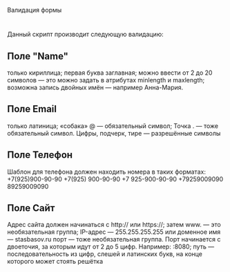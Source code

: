 Валидация формы
#

Данный скрипт производит следующую валидацию:
##

Поле "Name"
----------
только кириллица;
первая буква заглавная;
можно ввести от 2 до 20 символов — это можно задать в атрибутах minlength и maxlength;
возможна запись двойных имён — например Анна-Мария.

Поле Email
----------
только латиница;
«собака» @ — обязательный символ;
Точка . — тоже обязательный символ.
Цифры, подчерк, тире — разрешённые символы

Поле Телефон
-----------
Шаблон для телефона должен находить номера в таких форматах:
+7(925)900-90-90
+7(925) 900-90-90
+7 925-900-90-90
+79259009090
89259009090

Поле Сайт
------------
Адрес сайта должен
начинаться с http:// или https://;
затем www. — это необязательная группа;
IP-адрес — 255.255.255.255 или доменное имя — stasbasov.ru
порт — тоже необязательная группа. Порт начинается с двоеточия, за которым идут от 2 до 5 цифр. Например: :8080;
путь — последовательность из цифр, слешей и латинских букв, на конце которого может стоять решётка 
